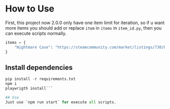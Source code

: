 # How to Use
First, this project now 2.0.0 only have one item limit for iteration, so if u want more items you should add or replace `item` in `items` in `item_id.py`, then you can execute scripts normally.
```py
items = {
    "Nightmare Case": "https://steamcommunity.com/market/listings/730/Dreams%20%26%20Nightmares%20Case",
}

```



## Install dependencies
```python -m venv venv
pip install -r requirements.txt
npm i
playwrigth install```

## Use
Just use `npm run start` for execute all scripts.
